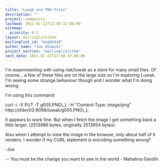 ```yaml
---
title: "Luwak and PNG Files"
description: ""
project: community
lastmod: 2011-02-22T13:58:32-08:00
sitemap:
  priority: 0.2
layout: mailinglistitem
mailinglist_id: "msg02410"
author_name: "Joe Osowski"
project_section: "mailinglistitem"
sent_date: 2011-02-22T13:58:32-08:00
---
```



I'm experimenting with using riak/luwak as a store for many small
files. Of course... a few of these files are on the large size so I'm
exploring Luwak. I'm seeing some strange behaviour though and I
wonder what I'm doing wrong.

I'm using this command:

curl -i -X PUT -T g005.PNG\\_L -H "Content-Type: image/png"
http://sfdev02:8098/luwak/g005.PNG\\_L

It appears to work fine. But when I fetch the image I get something
back a little larger. (2513986 bytes, originally 2513954 bytes)

Also when I attempt to view the image in the browser, only about half
of it renders. I wonder if my CURL statement is encoding something
wrong?

-Joe

-- 
You must be the change you want to see in the world - Mahatma Gandhi

